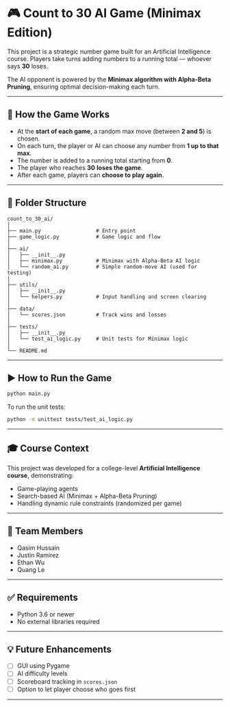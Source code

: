 # 🎮 Count to 30 AI Game (Minimax Edition)

This project is a strategic number game built for an Artificial Intelligence course. Players take turns adding numbers to a running total — whoever says **30** loses.

The AI opponent is powered by the **Minimax algorithm with Alpha-Beta Pruning**, ensuring optimal decision-making each turn.

---

## 🧠 How the Game Works

- At the **start of each game**, a random max move (between **2 and 5**) is chosen.
- On each turn, the player or AI can choose any number from **1 up to that max**.
- The number is added to a running total starting from **0**.
- The player who reaches **30** **loses the game**.
- After each game, players can **choose to play again**.

---

## 🧱 Folder Structure

```
count_to_30_ai/
│
├── main.py                  # Entry point
├── game_logic.py            # Game logic and flow
│
├── ai/
│   ├── __init__.py
│   ├── minimax.py           # Minimax with Alpha-Beta AI logic
│   └── random_ai.py         # Simple random-move AI (used for testing)
│
├── utils/
│   ├── __init__.py
│   └── helpers.py           # Input handling and screen clearing
│
├── data/
│   └── scores.json          # Track wins and losses
│
├── tests/
│   ├── __init__.py
│   └── test_ai_logic.py     # Unit tests for Minimax logic
│
└── README.md
```

---

## ▶️ How to Run the Game

```bash
python main.py
```

To run the unit tests:

```bash
python -m unittest tests/test_ai_logic.py
```

---

## 🎓 Course Context

This project was developed for a college-level **Artificial Intelligence course**, demonstrating:
- Game-playing agents
- Search-based AI (Minimax + Alpha-Beta Pruning)
- Handling dynamic rule constraints (randomized per game)

---

## 👥 Team Members

- Qasim Hussain  
- Justin Ramirez  
- Ethan Wu  
- Quang Le

---

## ✅ Requirements

- Python 3.6 or newer
- No external libraries required

---

## 💡 Future Enhancements

- [ ] GUI using Pygame  
- [ ] AI difficulty levels  
- [ ] Scoreboard tracking in `scores.json`  
- [ ] Option to let player choose who goes first

---
